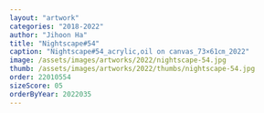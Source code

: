 ```yaml
---
layout: "artwork"
categories: "2018-2022"
author: "Jihoon Ha"
title: "Nightscape#54"
caption: "Nightscape#54_acrylic,oil on canvas_73×61㎝_2022"
image: /assets/images/artworks/2022/nightscape-54.jpg
thumb: /assets/images/artworks/2022/thumbs/nightscape-54.jpg
order: 22010554
sizeScore: 05
orderByYear: 2022035
---
```

